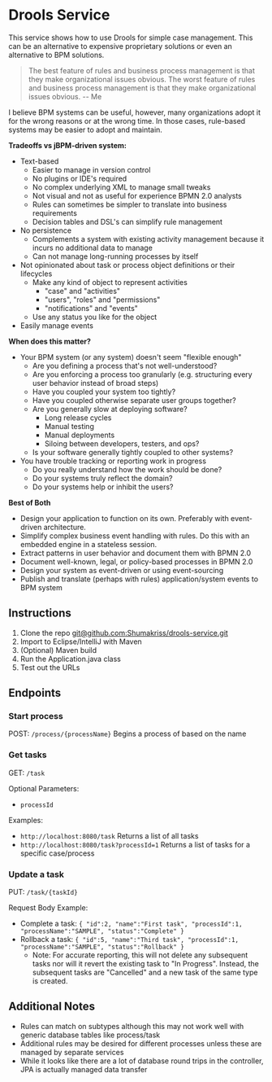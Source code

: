 # Drools Service
This service shows how to use Drools for simple case management. This can be an alternative to expensive proprietary
solutions or even an alternative to BPM solutions. 

>The best feature of rules and business process management is that they make organizational issues obvious. The worst feature
of rules and business process management is that they make organizational issues obvious.  -- Me

I believe BPM systems can be useful, however, many organizations
adopt it for the wrong reasons or at the wrong time. In those cases, rule-based systems may be easier to adopt and
maintain.

**Tradeoffs vs jBPM-driven system:**
* Text-based
    * Easier to manage in version control
    * No plugins or IDE's required
    * No complex underlying XML to manage small tweaks
    * Not visual and not as useful for experience BPMN 2.0 analysts
    * Rules can sometimes be simpler to translate into business requirements
    * Decision tables and DSL's can simplify rule management
* No persistence
    * Complements a system with existing activity management because it incurs no additional data to manage
    * Can not manage long-running processes by itself
* Not opinionated about task or process object definitions or their lifecycles
    * Make any kind of object to represent activities 
        * "case" and "activities"
        * "users", "roles" and "permissions"
        * "notifications" and "events"
    * Use any status you like for the object
* Easily manage events

**When does this matter?**
* Your BPM system (or any system) doesn't seem "flexible enough"
    * Are you defining a process that's not well-understood?
    * Are you enforcing a process too granularly (e.g. structuring every user behavior instead of broad steps)
    * Have you coupled your system too tightly?
    * Have you coupled otherwise separate user groups together?
    * Are you generally slow at deploying software?
        * Long release cycles
        * Manual testing
        * Manual deployments
        * Siloing between developers, testers, and ops?
    * Is your software generally tightly coupled to other systems?
* You have trouble tracking or reporting work in progress
    * Do you really understand how the work should be done?
    * Do your systems truly reflect the domain?
    * Do your systems help or inhibit the users?
    
**Best of Both**
* Design your application to function on its own. Preferably with event-driven architecture.
* Simplify complex business event handling with rules. Do this with an embedded engine in a stateless session.
* Extract patterns in user behavior and document them with BPMN 2.0
* Document well-known, legal, or policy-based processes in BPMN 2.0
* Design your system as event-driven or using event-sourcing
* Publish and translate (perhaps with rules) application/system events to BPM system



## Instructions

1. Clone the repo [git@github.com:Shumakriss/drools-service.git](git@github.com:Shumakriss/drools-service.git)
1. Import to Eclipse/IntelliJ with Maven
1. (Optional) Maven build
1. Run the Application.java class
1. Test out the URLs

## Endpoints

### Start process
POST: `/process/{processName}`
Begins a process of based on the name

### Get tasks
GET: `/task`

Optional Parameters:
* `processId`

Examples:
* `http://localhost:8080/task` Returns a list of all tasks
* `http://localhost:8080/task?processId=1` Returns a list of tasks for a specific case/process

### Update a task
PUT: `/task/{taskId}`

Request Body Example:
* Complete a task:
`{
 	"id":2,
 	"name":"First task",
 	"processId":1,
 	"processName":"SAMPLE",
 	"status":"Complete"
 }`
 * Rollback a task:
 `{
  	"id":5,
  	"name":"Third task",
  	"processId":1,
  	"processName":"SAMPLE",
  	"status":"Rollback"
  }`
    * Note: For accurate reporting, this will not delete any subsequent tasks nor will it revert the existing task to 
     "In Progress". Instead, the subsequent tasks are "Cancelled" and a new task of the same type is created.
 


## Additional Notes
* Rules can match on subtypes although this may not work well with generic database tables like process/task
* Additional rules may be desired for different processes unless these are managed by separate services
* While it looks like there are a lot of database round trips in the controller, JPA is actually managed data transfer
